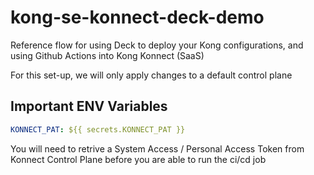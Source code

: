 # kong-se-konnect-deck-demo

Reference flow for using Deck to deploy your Kong configurations, and using Github Actions into Kong Konnect (SaaS)

For this set-up, we will only apply changes to a default control plane

## Important ENV Variables


```yaml
KONNECT_PAT: ${{ secrets.KONNECT_PAT }}
```

You will need to retrive a System Access / Personal Access Token from Konnect Control Plane before you are able to run the ci/cd job